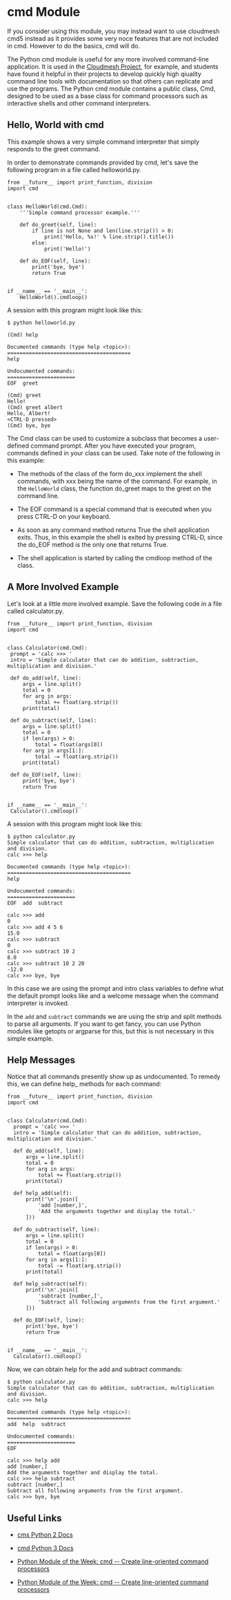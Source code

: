 # cmd Module

If you consider using this module, you may instead want to use cloudmesh cmd5 instead as it provides some very noce features that are not included in cmd. However to do the basics, cmd will do.

The Python cmd module is useful for any more involved command-line
application. It is used in the [Cloudmesh
Project](http://cloudmesh.github.io/), for example, and students have found it helpful in their projects to develop quickly high qiuality command line tools with documentation so that others can replicate and use the programs.  The Python
cmd module contains a public class, Cmd, designed to be used as a base class for command processors such as interactive shells and other
command interpreters.

Hello, World with cmd
---------------------

This example shows a very simple command interpreter that simply
responds to the greet command.

In order to demonstrate commands provided by cmd, let's save the
following program in a file called helloworld.py.

    from __future__ import print_function, division
    import cmd


    class HelloWorld(cmd.Cmd):
        '''Simple command processor example.'''

        def do_greet(self, line):
            if line is not None and len(line.strip()) > 0:
                print('Hello, %s!' % line.strip().title())
            else:
                print('Hello!')

        def do_EOF(self, line):
            print('bye, bye')
            return True


    if __name__ == '__main__':
        HelloWorld().cmdloop()

A session with this program might look like this:

    $ python helloworld.py

    (Cmd) help

    Documented commands (type help <topic>):
    ========================================
    help

    Undocumented commands:
    ======================
    EOF  greet

    (Cmd) greet
    Hello!
    (Cmd) greet albert
    Hello, Albert!
    <CTRL-D pressed>
    (Cmd) bye, bye

The Cmd class can be used to customize a subclass that becomes a
user-defined command prompt. After you have executed your program,
commands defined in your class can be used. Take note of the following
in this example:

* The methods of the class of the form do_xxx implement the shell
  commands, with xxx being the name of the command. For example, in
  the `HelloWorld` class, the function do_greet maps to the greet on
  the command line.

* The EOF command is a special command that is executed when you press CTRL-D on your keyboard.

* As soon as any command method returns True the shell application
    exits. Thus, in this example the shell is exited by pressing CTRL-D,
    since the do_EOF method is the only one that returns True.

* The shell application is started by calling the cmdloop method of
    the class.

A More Involved Example
-----------------------

Let's look at a little more involved example. Save the following code in
a file called calculator.py.

    from __future__ import print_function, division
    import cmd


    class Calculator(cmd.Cmd):
     prompt = 'calc >>> '
     intro = 'Simple calculator that can do addition, subtraction, multiplication and division.'

     def do_add(self, line):
         args = line.split()
         total = 0
         for arg in args:
             total += float(arg.strip())
         print(total)

     def do_subtract(self, line):
         args = line.split()
         total = 0
         if len(args) > 0:
             total = float(args[0])
         for arg in args[1:]:
             total -= float(arg.strip())
         print(total)

     def do_EOF(self, line):
         print('bye, bye')
         return True


    if __name__ == '__main__':
     Calculator().cmdloop()

A session with this program might look like this:

    $ python calculator.py
    Simple calculator that can do addition, subtraction, multiplication and division.
    calc >>> help

    Documented commands (type help <topic>):
    ========================================
    help

    Undocumented commands:
    ======================
    EOF  add  subtract

    calc >>> add
    0
    calc >>> add 4 5 6
    15.0
    calc >>> subtract
    0
    calc >>> subtract 10 2
    8.0
    calc >>> subtract 10 2 20
    -12.0
    calc >>> bye, bye

In this case we are using the prompt and intro class variables to
    define what the default prompt looks like and a welcome message when
    the command interpreter is invoked.

In the `add` and `subtract` commands we are using the strip and split
    methods to parse all arguments. If you want to get fancy, you can
    use Python modules like getopts or argparse for this, but this is
    not necessary in this simple example.

Help Messages
-------------

Notice that all commands presently show up as undocumented. To remedy
this, we can define help_ methods for each command:

    from __future__ import print_function, division
    import cmd


    class Calculator(cmd.Cmd):
      prompt = 'calc >>> '
      intro = 'Simple calculator that can do addition, subtraction, multiplication and division.'

      def do_add(self, line):
          args = line.split()
          total = 0
          for arg in args:
              total += float(arg.strip())
          print(total)

      def help_add(self):
          print('\n'.join([
              'add [number,]',
              'Add the arguments together and display the total.'
          ]))

      def do_subtract(self, line):
          args = line.split()
          total = 0
          if len(args) > 0:
              total = float(args[0])
          for arg in args[1:]:
              total -= float(arg.strip())
          print(total)

      def help_subtract(self):
          print('\n'.join([
              'subtract [number,]',
              'Subtract all following arguments from the first argument.'
          ]))

      def do_EOF(self, line):
          print('bye, bye')
          return True


    if __name__ == '__main__':
      Calculator().cmdloop()

Now, we can obtain help for the add and subtract commands:

    $ python calculator.py
    Simple calculator that can do addition, subtraction, multiplication and division.
    calc >>> help

    Documented commands (type help <topic>):
    ========================================
    add  help  subtract

    Undocumented commands:
    ======================
    EOF

    calc >>> help add
    add [number,]
    Add the arguments together and display the total.
    calc >>> help subtract
    subtract [number,]
    Subtract all following arguments from the first argument.
    calc >>> bye, bye

## Useful Links

* [cms Python 2 Docs](https://docs.python.org/2/library/cmd.html)
* [cmd Python 3 Docs](https://docs.python.org/3/library/cmd.html)

* [Python Module of the Week: cmd -- Create line-oriented command
    processors](https://pymotw.com/2/cmd/)
    
* [Python Module of the Week: cmd -- Create line-oriented command processors](https://pymotw.com/3/cmd/)

